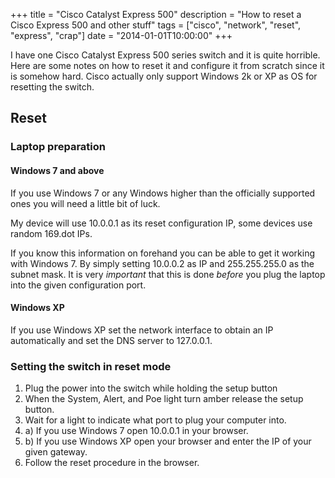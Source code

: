 +++
title = "Cisco Catalyst Express 500"
description = "How to reset a Cisco Express 500 and other stuff"
tags = ["cisco", "network", "reset", "express", "crap"]
date = "2014-01-01T10:00:00"
+++



I have one Cisco Catalyst Express 500 series switch and it is quite horrible. Here are some notes on how to reset it and configure it from scratch since it is somehow hard. Cisco actually only support Windows 2k or XP as OS for resetting the switch.

## Reset

### Laptop preparation

#### Windows 7 and above
If you use Windows 7 or any Windows higher than the officially supported ones you will need a little bit of luck.

My device will use 10.0.0.1 as its reset configuration IP, some devices use random 169.dot IPs.

If you know this information on forehand you can be able to get it working with Windows 7. By simply setting 10.0.0.2 as IP and 255.255.255.0 as the subnet mask. It is very _important_ that this is done _before_ you plug the laptop into the given configuration port.

#### Windows XP
If you use Windows XP set the network interface to obtain an IP automatically and set the DNS server to 127.0.0.1.


### Setting the switch in reset mode

1. Plug the power into the switch while holding the setup button
2. When the System, Alert, and Poe light turn amber release the setup button.
3. Wait for a light to indicate what port to plug your computer into.
4. a) If you use Windows 7 open 10.0.0.1 in your browser.
4. b) If you use Windows XP open your browser and enter the IP of your given gateway.
5. Follow the reset procedure in the browser.
